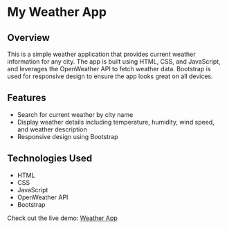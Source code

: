 # My Weather App

## Overview
This is a simple weather application that provides current weather information for any city. The app is built using HTML, CSS, and JavaScript, and leverages the OpenWeather API to fetch weather data. Bootstrap is used for responsive design to ensure the app looks great on all devices.

## Features
- Search for current weather by city name
- Display weather details including temperature, humidity, wind speed, and weather description
- Responsive design using Bootstrap

## Technologies Used
- HTML
- CSS
- JavaScript
- OpenWeather API
- Bootstrap

Check out the live demo: [Weather App](https://indrajithn06.github.io/Weather-app/)
